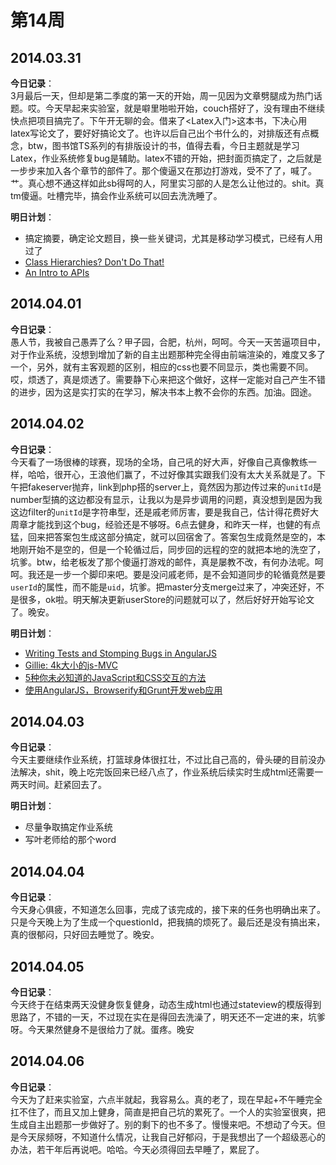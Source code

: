 第14周
======

## 2014.03.31

**今日记录**：  
3月最后一天，但却是第二季度的第一天的开始，周一见因为文章劈腿成为热门话题。哎。今天早起来实验室，就是噼里啪啦开始，couch搭好了，没有理由不继续快点把项目搞完了。下午开无聊的会。借来了<Latex入门>这本书，下决心用latex写论文了，要好好搞论文了。也许以后自己出个书什么的，对排版还有点概念，btw，图书馆TS系列的有排版设计的书，值得去看，今日主题就是学习Latex，作业系统修复bug是辅助。latex不错的开始，把封面页搞定了，之后就是一步步来加入各个章节的部件了。那个傻逼又在那边打游戏，受不了了，喊了。艹。真心想不通这样如此sb得呵的人，阿里实习部的人是怎么让他过的。shit。真tm傻逼。吐槽完毕，搞会作业系统可以回去洗洗睡了。

**明日计划**：  
- 搞定摘要，确定论文题目，换一些关键词，尤其是移动学习模式，已经有人用过了
- [Class Hierarchies? Don't Do That!](http://raganwald.com/2014/03/31/class-hierarchies-dont-do-that.html)
- [An Intro to APIs](https://zapier.com/learn/apis/)

## 2014.04.01

**今日记录**：  
愚人节，我被自己愚弄了么？甲子园，合肥，杭州，呵呵。今天一天苦逼项目中，对于作业系统，没想到增加了新的自主出题那种完全得由前端渲染的，难度又多了一个，另外，就有主客观题的区别，相应的css也要不同显示，类也需要不同。哎，烦透了，真是烦透了。需要静下心来把这个做好，这样一定能对自己产生不错的进步，因为这是实打实的在学习，解决书本上教不会你的东西。加油。囧途。

## 2014.04.02

**今日记录**：  
今天看了一场很棒的球赛，现场的全场，自己吼的好大声，好像自己真像教练一样，哈哈，很开心，王浪他们赢了，不过好像其实跟我们没有太大关系就是了。下午把fakeserver抛弃，link到php搭的server上，竟然因为那边传过来的`unitId`是number型搞的这边都没有显示，让我以为是异步调用的问题，真没想到是因为我这边filter的`unitId`是字符串型，还是戚老师厉害，要是我自己，估计得花费好大周章才能找到这个bug，经验还是不够呀。6点去健身，和昨天一样，也健的有点猛，回来把答案包生成这部分搞定，就可以回宿舍了。答案包生成竟然是空的，本地刚开始不是空的，但是一个轮循过后，同步回的远程的空的就把本地的洗空了，坑爹。btw，给老板发了那个傻逼打游戏的邮件，真是屡教不改，有何办法呢。呵呵。我还是一步一个脚印来吧。要是没问戚老师，是不会知道同步的轮循竟然是要`userId`的属性，而不能是`uid`，坑爹。把master分支merge过来了，冲突还好，不是很多，ok啦。明天解决更新userStore的问题就可以了，然后好好开始写论文了。晚安。

**明日计划**：  
- [Writing Tests and Stomping Bugs in AngularJS](http://blog.safaribooksonline.com/2014/04/01/writing-tests-stomping-bugs-angularjs/#more-14543)
- [Gillie: 4k大小的js-MVC](http://bbs.html5cn.org/thread-79847-1-1.html)
- [5种你未必知道的JavaScript和CSS交互的方法](http://www.open-open.com/news/view/d0739)
- [使用AngularJS，Browserify和Grunt开发web应用](http://www.html-js.com/article/1946)

## 2014.04.03

**今日记录**：  
今天主要继续作业系统，打篮球身体很扛壮，不过比自己高的，骨头硬的目前没办法解决，shit，晚上吃完饭回来已经八点了，作业系统后续实时生成html还需要一两天时间。赶紧回去了。

**明日计划**：  
- 尽量争取搞定作业系统
- 写叶老师给的那个word

## 2014.04.04

**今日记录**：  
今天身心俱疲，不知道怎么回事，完成了该完成的，接下来的任务也明确出来了。只是今天晚上为了生成一个questionId，把我搞的烦死了。最后还是没有搞出来，真的很郁闷，只好回去睡觉了。晚安。

## 2014.04.05

**今日记录**：  
今天终于在结束两天没健身恢复健身，动态生成html也通过stateview的模版得到思路了，不错的一天，不过现在实在是得回去洗澡了，明天还不一定进的来，坑爹呀。今天果然健身不是很给力了就。蛋疼。晚安

## 2014.04.06

**今日记录**：  
今天为了赶来实验室，六点半就起，我容易么。真的老了，现在早起+不午睡完全扛不住了，而且又加上健身，简直是把自己坑的累死了。一个人的实验室很爽，把生成自主出题那一步做好了。别的剩下的也不多了。慢慢来吧。不想动了今天。但是今天尿频呀，不知道什么情况，让我自己好郁闷，于是我想出了一个超级恶心的办法，若干年后再说吧。哈哈。今天必须得回去早睡了，累屁了。
